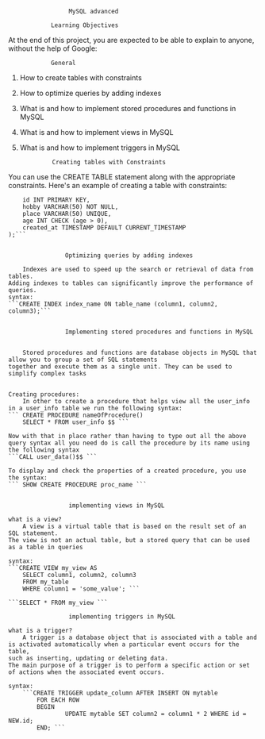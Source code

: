 					 MySQL advanced

				Learning Objectives
At the end of this project, you are expected to be able to explain to anyone, without the help of Google:

				General

1. How to create tables with constraints
2. How to optimize queries by adding indexes
3. What is and how to implement stored procedures and functions in MySQL
4. What is and how to implement views in MySQL
5. What is and how to implement triggers in MySQL


				Creating tables with Constraints

You can use the CREATE TABLE statement along with the appropriate constraints.
Here's an example of creating a table with constraints:

```CREATE TABLE users (
    id INT PRIMARY KEY,
    hobby VARCHAR(50) NOT NULL,
    place VARCHAR(50) UNIQUE,
    age INT CHECK (age > 0),
    created_at TIMESTAMP DEFAULT CURRENT_TIMESTAMP
);```


				Optimizing queries by adding indexes

	Indexes are used to speed up the search or retrieval of data from tables.
Adding indexes to tables can significantly improve the performance of queries.
syntax:
```CREATE INDEX index_name ON table_name (column1, column2, column3);```

				
				Implementing stored procedures and functions in MySQL


	Stored procedures and functions are database objects in MySQL that allow you to group a set of SQL statements
together and execute them as a single unit. They can be used to simplify complex tasks


Creating procedures:					
	In other to create a procedure that helps view all the user_info in a user_info table we run the following syntax:
``` CREATE PROCEDURE nameOfProcedure() 
	SELECT * FROM user_info $$ ```	

Now with that in place rather than having to type out all the above query syntax all you need do is call the procedure by its name using the following syntax
```CALL user_data()$$ ```
		
To display and check the properties of a created procedure, you use the syntax:
``` SHOW CREATE PROCEDURE proc_name ```


				 implementing views in MySQL

what is a view?
	A view is a virtual table that is based on the result set of an SQL statement.
The view is not an actual table, but a stored query that can be used as a table in queries

syntax:
```CREATE VIEW my_view AS
	SELECT column1, column2, column3
	FROM my_table
	WHERE column1 = 'some_value'; ```

```SELECT * FROM my_view ```

				 implementing triggers in MySQL

what is a trigger?
	A trigger is a database object that is associated with a table and is activated automatically when a particular event occurs for the table,
such as inserting, updating or deleting data.
The main purpose of a trigger is to perform a specific action or set of actions when the associated event occurs.

syntax:
	```CREATE TRIGGER update_column AFTER INSERT ON mytable
		FOR EACH ROW
		BEGIN
    			UPDATE mytable SET column2 = column1 * 2 WHERE id = NEW.id;
		END; ```

